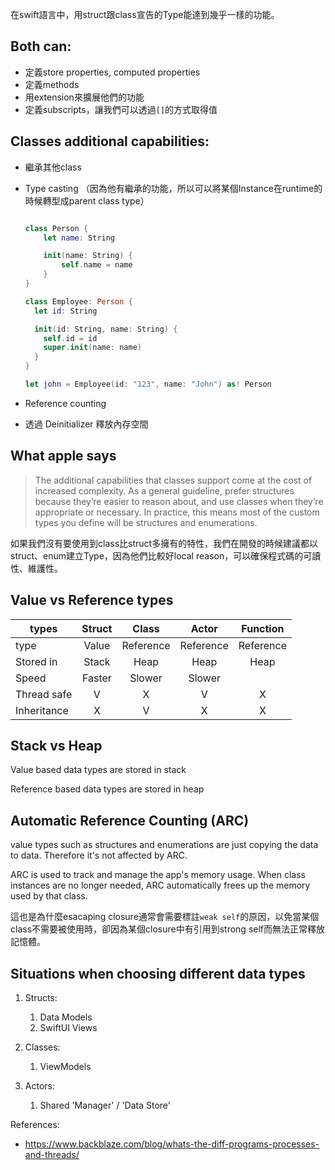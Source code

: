 
在swift語言中，用struct跟class宣告的Type能達到幾乎一樣的功能。

## Both can:

- 定義store properties, computed properties
- 定義methods
- 用extension來擴展他們的功能
- 定義subscripts，讓我們可以透過`[]`的方式取得值

## Classes additional capabilities:

- 繼承其他class
- Type casting （因為他有繼承的功能，所以可以將某個Instance在runtime的時候轉型成parent class type）

    ```swift

    class Person {
        let name: String

        init(name: String) {
            self.name = name
        }
    }

    class Employee: Person {
      let id: String

      init(id: String, name: String) {
        self.id = id
        super.init(name: name)
      }
    }

    let john = Employee(id: "123", name: "John") as! Person
    ```

- Reference counting
- 透過 Deinitializer 釋放內存空間

## What apple says

> The additional capabilities that classes support come at the cost of increased complexity. As a general guideline, prefer structures because they’re easier to reason about, and use classes when they’re appropriate or necessary. In practice, this means most of the custom types you define will be structures and enumerations.

如果我們沒有要使用到class比struct多擁有的特性，我們在開發的時候建議都以struct、enum建立Type，因為他們比較好local reason，可以確保程式碼的可讀性、維護性。

## Value vs Reference types

types | Struct | Class | Actor | Function
---------|:----------:|:---------:|:--------:|:------:|
 type | Value | Reference | Reference | Reference
 Stored in | Stack | Heap | Heap | Heap
 Speed | Faster | Slower | Slower
 Thread safe | V | X | V | X
 Inheritance | X | V | X | X

## Stack vs Heap

Value based data types are stored in stack

Reference based data types are stored in heap

## Automatic Reference Counting (ARC)

value types such as structures and enumerations are just copying the data to data. Therefore it's not affected by ARC.

ARC is used to track and manage the app's memory usage. When class instances are no longer needed, ARC automatically frees up the memory used by that class.

這也是為什麼esacaping closure通常會需要標註`weak self`的原因，以免當某個class不需要被使用時，卻因為某個closure中有引用到strong self而無法正常釋放記憶體。

## Situations when choosing different data types

1. Structs:
   1. Data Models
   2. SwiftUI Views

2. Classes:
   1. ViewModels

3. Actors:
   1. Shared 'Manager' / 'Data Store'

References:
- https://www.backblaze.com/blog/whats-the-diff-programs-processes-and-threads/